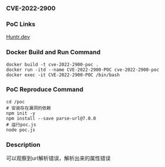 ### CVE-2022-2900

### PoC Links 
[Huntr.dev](https://huntr.dev/bounties/1b4c972a-abc8-41eb-a2e1-696db746b5fd/)

### Docker Build and Run Command
```shell
docker build -t cve-2022-2900-poc . 
docker run -itd --name CVE-2022-2900-POC cve-2022-2900-poc 
docker exec -it CVE-2022-2900-POC /bin/bash
```

### PoC Reproduce Command
```shell
cd /poc
# 安装存在漏洞的依赖
npm init -y
npm install --save parse-url@7.0.0
# 运行poc.js
node poc.js
```

### Description
可以观察到url解析错误，解析出来的属性错误



